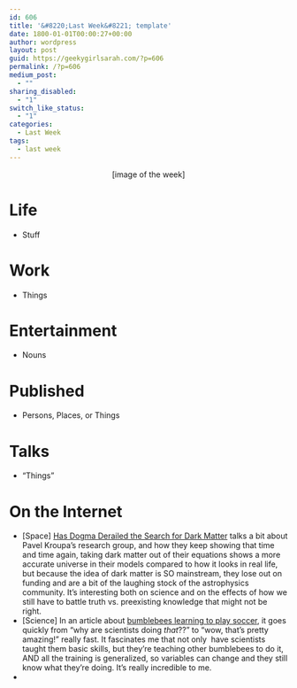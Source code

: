 ```yaml
---
id: 606
title: '&#8220;Last Week&#8221; template'
date: 1800-01-01T00:00:27+00:00
author: wordpress
layout: post
guid: https://geekygirlsarah.com/?p=606
permalink: /?p=606
medium_post:
  - ""
sharing_disabled:
  - "1"
switch_like_status:
  - "1"
categories:
  - Last Week
tags:
  - last week
---
```

<p style="text-align: center;">
  [image of the week]
</p>

# Life

  * Stuff

# Work

  * Things

# Entertainment

  * Nouns

# Published

  * Persons, Places, or Things

# Talks

  * &#8220;Things&#8221;

# On the Internet

  * [Space] [Has Dogma Derailed the Search for Dark Matter](http://blogs.discovermagazine.com/crux/2017/02/06/dogma-derailed-search-dark-matter/) talks a bit about Pavel Kroupa&#8217;s research group, and how they keep showing that time and time again, taking dark matter out of their equations shows a more accurate universe in their models compared to how it looks in real life, but because the idea of dark matter is SO mainstream, they lose out on funding and are a bit of the laughing stock of the astrophysics community. It&#8217;s interesting both on science and on the effects of how we still have to battle truth vs. preexisting knowledge that might not be right.
  * [Science] In an article about [bumblebees learning to play soccer](http://blogs.discovermagazine.com/d-brief/2017/02/23/bumblebees-learn-to-play-soccer/), it goes quickly from &#8220;why are scientists doing _that_??&#8221; to &#8220;wow, that&#8217;s pretty amazing!&#8221; really fast. It fascinates me that not only  have scientists taught them basic skills, but they&#8217;re teaching other bumblebees to do it, AND all the training is generalized, so variables can change and they still know what they&#8217;re doing. It&#8217;s really incredible to me.
  *
